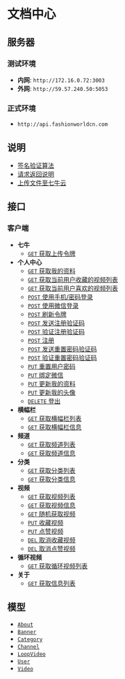 # 文档中心

## 服务器

### 测试环境

* **内网**: `http://172.16.0.72:3003`
* **外网**: `http://59.57.240.50:5053`

### 正式环境

* `http://api.fashionworldcn.com`

## 说明

* [签名验证算法](./signature.md)
* [请求返回说明](./response.md)
* [上传文件至七牛云](./upload-to-qiniu.md)

## 接口

### 客户端

* **七牛**
  - [`GET` 获取上传令牌][client-qiniu-get-fetch-upload-token]
* **个人中心**
  - [`GET` 获取我的资料][client-my-get-fetch-my-profile]
  - [`GET` 获取当前用户收藏的视频列表][client:my:get:fetchVideoCollections]
  - [`GET` 获取当前用户喜欢的视频列表][client:my:get:fetchFavouriteVideos]
  - [`POST` 使用手机/密码登录][client-my-post-login]
  - [`POST` 使用微信登录][client-my-post-login-by-weixin]
  - [`POST` 刷新令牌][client-my-post-refresh-token]
  - [`POST` 发送注册验证码][client-my-post-send-register-code]
  - [`POST` 验证注册验证码][client-my-post-validate-register-code]
  - [`POST` 注册][client-my-post-register]
  - [`POST` 发送重置密码验证码][client:my:post:sendResetPasswordCode]
  - [`POST` 验证重置密码验证码][client:my:post:validateResetPasswordCode]
  - [`PUT` 重置用户密码][client:my:put:resetPassword]
  - [`PUT` 绑定微信][client-my-put-bind-weixin]
  - [`PUT` 更新我的资料][client-my-put-update-my-profile]
  - [`PUT` 更新我的头像][client-my-put-update-my-avatar]
  - [`DELETE` 登出][client-my-delete-logout]
* **横幅栏**
  - [`GET` 获取横幅栏列表][client:banner:get:fetchBannerList]
  - [`GET` 获取横幅栏信息][client:banner:get:fetchBannerProfile]
* **频道**
  - [`GET` 获取频道列表][client-channel-get-fetch-channel-list]
  - [`GET` 获取频道信息][client-channel-get-fetch-channel-profile]
* **分类**
  - [`GET` 获取分类列表][client:category:get:fetchCategoryList]
  - [`GET` 获取分类信息][client:category:getfetchCategoryProfile]
* **视频**
  - [`GET` 获取视频列表][client:video:get:fetchVideoList]
  - [`GET` 获取视频信息][client:video:get:fetchVideoProfile]
  - [`GET` 随机获取视频][client:video:get:sampleVideoList]
  - [`PUT` 收藏视频][client:video:put:collectVideo]
  - [`PUT` 点赞视频][client:video:put:favourVideo]
  - [`DEL` 取消收藏视频][client:video:del:dissipateVideo]
  - [`DEL` 取消点赞视频][client:video:del:disfavourVideo]
* **循环视频**
  - [`GET` 获取循环视频列表][client:loopVideo:get:fetchLoopVideoList]
* **关于**
  - [`GET` 获取信息列表][client:about:get:fetchAboutList]

## 模型

* [`About`](./model/about.md)
* [`Banner`](./model/banner.md)
* [`Category`](./model/category.md)
* [`Channel`](./model/channel.md)
* [`LoopVideo`](./model/loopVideo.md)
* [`User`](./model/user.md)
* [`Video`](./model/video.md)

[client:about:get:fetchAboutList]: ./api/client/about/get/fetchAboutList.md

[client-qiniu-get-fetch-upload-token]: ./api/client/qiniu/get/fetchUploadToken.md

[client-my-get-fetch-my-profile]: ./api/client/my/get/fetchMyProfile.md
[client-my-post-login]: ./api/client/my/post/login.md
[client-my-post-login-by-weixin]: ./api/client/my/post/loginByWeixin.md
[client-my-post-refresh-token]: ./api/client/my/post/refreshToken.md
[client-my-post-send-register-code]: ./api/client/my/post/sendRegisterCode.md
[client-my-post-validate-register-code]: ./api/client/my/post/validateRegisterCode.md
[client-my-post-register]: ./api/client/my/post/register.md
[client:my:post:sendResetPasswordCode]: ./api/client/my/post/sendResetPasswordCode.md
[client:my:post:validateResetPasswordCode]: ./api/client/my/post/validateResetPasswordCode.md
[client-my-put-bind-weixin]: ./api/client/my/put/bindWeixin.md
[client-my-put-update-my-profile]: ./api/client/my/put/updateMyProfile.md
[client-my-put-update-my-avatar]: ./api/client/my/put/updateMyAvatar.md
[client:my:put:resetPassword]: ./api/client/my/put/resetPassword.md
[client-my-delete-logout]: ./api/client/my/delete/logout.md
[client:my:get:fetchVideoCollections]: ./api/client/my/get/fetchVideoCollections.md
[client:my:get:fetchFavouriteVideos]: ./api/client/my/get/fetchFavouriteVideos.md

[client-channel-get-fetch-channel-list]: ./api/client/channel/get/fetchChannelList.md
[client-channel-get-fetch-channel-profile]: ./api/client/channel/get/fetchChannelProfile.md

[client:category:get:fetchCategoryList]: ./api/client/category/get/fetchCategoryList.md
[client:category:getfetchCategoryProfile]: ./api/client/category/get/fetchCategoryProfile.md

[client:video:get:fetchVideoList]: ./api/client/video/get/fetchVideoList.md
[client:video:get:fetchVideoProfile]: ./api/client/video/get/fetchVideoProfile.md
[client:video:get:sampleVideoList]: ./api/client/video/get/sampleVideoList.md
[client:video:put:collectVideo]: ./api/client/video/put/collectVideo.md
[client:video:put:favourVideo]: ./api/client/video/put/favourVideo.md
[client:video:del:disfavourVideo]: ./api/client/video/delete/disfavourVideo.md
[client:video:del:dissipateVideo]: ./api/client/video/delete/dissipateVideo.md

[client:banner:get:fetchBannerList]: ./api/client/banner/get/fetchBannerList.md
[client:banner:get:fetchBannerProfile]: ./api/client/banner/get/fetchBannerProfile.md

[client:loopVideo:get:fetchLoopVideoList]: ./api/client/loopVideo/get/fetchLoopVideoList.md
